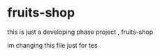 # fruits-shop
this is just a developing phase project , fruits-shop

im changing this file just for tes
